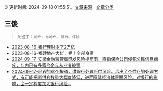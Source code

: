 :alarm_clock: 更新时间: 2024-09-18 01:55:51。[文章来源](/README.md)、[文章分类](/TAGS.md)

## 三傻


> 关键字：`地产`、`房地产`、`银行`、`保险`



- [2023-08-16-银行理财少了2万亿](https://www.aicaijing.com.cn/article/18565) 
- [2023-08-16-福建地产大佬，押上全部身家](https://www.aicaijing.com.cn/article/18567) 
- [2024-09-17-安徽金融监管局印发风险提示函，直指保险公司侵犯公民信息痼疾，年内已有多家险企与从业者被罚](https://www.cls.cn/detail/1800985) 
- [2024-09-17-经观的这个报道，讲银行处理断供风险。给出了个性化的处理方式，有可能把断供的数量大幅度降低，进而降低经济体短期风险。对银行的影响，会一定程度加大银行风险...](https://xueqiu.com/8315851674/304804148) 
